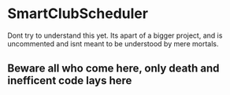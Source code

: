 # SmartClubScheduler

Dont try to understand this yet. Its apart of a bigger project, and is uncommented and isnt meant to be understood by mere mortals. 

## Beware all who come here, only death and inefficent code lays here
